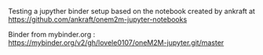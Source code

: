 Testing a jupyther binder setup based on the notebook created by ankraft at https://github.com/ankraft/onem2m-jupyter-notebooks

Binder from mybinder.org : https://mybinder.org/v2/gh/lovele0107/oneM2M-jupyter.git/master
